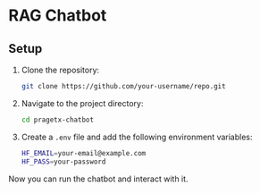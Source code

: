 # RAG Chatbot

## Setup

1. Clone the repository:
    ```bash
    git clone https://github.com/your-username/repo.git
    ```

2. Navigate to the project directory:
    ```bash
    cd pragetx-chatbot
    ```

3. Create a `.env` file and add the following environment variables:
    ```bash
    HF_EMAIL=your-email@example.com
    HF_PASS=your-password
    ```

Now you can run the chatbot and interact with it.